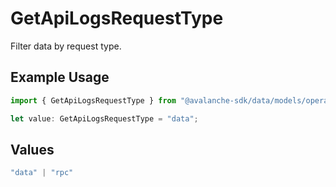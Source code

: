 # GetApiLogsRequestType

Filter data by request type.

## Example Usage

```typescript
import { GetApiLogsRequestType } from "@avalanche-sdk/data/models/operations";

let value: GetApiLogsRequestType = "data";
```

## Values

```typescript
"data" | "rpc"
```